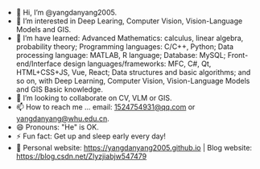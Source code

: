 - 👋 Hi, I’m @yangdanyang2005.
- 👀 I’m interested in Deep Learing, Computer Vision, Vision-Language Models and GIS.
- 🌱 I’m have learned: Advanced Mathematics: calculus, linear algebra, probability theory; Programming languages: C/C++, Python; Data processing language: MATLAB, R language; Database: MySQL; Front-end/Interface design languages/frameworks: MFC, C#, Qt, HTML+CSS+JS, Vue, React; Data structures and basic algorithms; and so on, with Deep Learning, Computer Vision, Vision-Language Models and GIS Basic knowledge.
- 💞️ I’m looking to collaborate on CV, VLM or GIS.
- 📫 How to reach me ... email: 1524754931@qq.com or yangdanyang@whu.edu.cn.
- 😄 Pronouns: "He" is OK.
- ⚡ Fun fact: Get up and sleep early every day!
- 📑 Personal website: https://yangdanyang2005.github.io | Blog website: https://blog.csdn.net/Zlyzjiabjw547479

<!---
yangdanyang2005/烟锁池塘柳 is a ✨ special ✨ repository because its `README.md` (this file) appears on your GitHub profile.
You can click the Preview link to take a look at your changes.
--->

